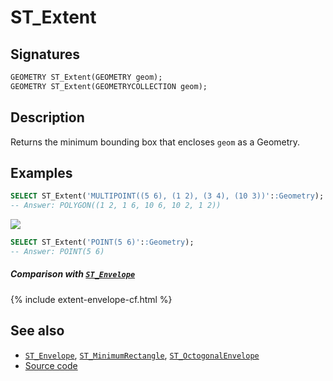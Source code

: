 # ST_Extent

## Signatures

```sql
GEOMETRY ST_Extent(GEOMETRY geom);
GEOMETRY ST_Extent(GEOMETRYCOLLECTION geom);
```

## Description

Returns the minimum bounding box that encloses `geom` as a Geometry.

## Examples

```sql
SELECT ST_Extent('MULTIPOINT((5 6), (1 2), (3 4), (10 3))'::Geometry);
-- Answer: POLYGON((1 2, 1 6, 10 6, 10 2, 1 2))
```

<img class="displayed" src="../ST_Extent1.png"/>

```sql
SELECT ST_Extent('POINT(5 6)'::Geometry);
-- Answer: POINT(5 6)
```

##### Comparison with [`ST_Envelope`](../ST_Envelope)

{% include extent-envelope-cf.html %}

## See also

* [`ST_Envelope`](../ST_Envelope),
  [`ST_MinimumRectangle`](../ST_MinimumRectangle),
  [`ST_OctogonalEnvelope`](../ST_OctogonalEnvelope)
* <a href="https://github.com/orbisgis/h2gis/blob/master/h2gis-functions/src/main/java/org/h2gis/functions/spatial/properties/ST_Extent.java" target="_blank">Source code</a>
